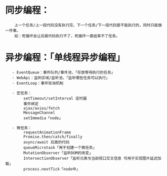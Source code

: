 
# 同步编程：
        上一个任务/上一段代码没有执行完，下一个任务/下一段代码是不能执行的，同时只能做一件事。
        如：死循环会让后面代码执行不了，死循环一直结束不了任务。

# 异步编程：「单线程异步编程」
       - EventQueue：事件队列/事件池，「存放等待执行的任务」
       - WebApi：监听区域/监听池，「监听哪些任务可以执行」
       - EventLoop：事件轮询机制

       - 宏任务：
            setTimeout/setInterval 定时器
            事件绑定
            ajax/axios/fetch
            MessageChannel
            setImmedia「node」

       - 微任务：
            requestAnimationFrame
            Promise.then/catch/finally
            async/await 后面的代码
            queueMicrotask「用于创建一个微任务」
            MutationObserver「监听DOM的改变」
            IntersectionObserver「监听元素与当前视口交叉信息 可用于实现图片延迟加载」
            process.nextTick「node中」